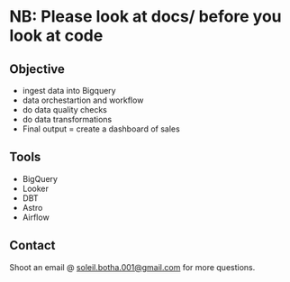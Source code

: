 # NB: Please look at docs/ before you look at code 

## Objective 
- ingest data into Bigquery
- data orchestartion and workflow 
- do data quality checks
- do data transformations
- Final output = create a dashboard of sales

## Tools
- BigQuery
- Looker
- DBT
- Astro
- Airflow

## Contact 
Shoot an email @ soleil.botha.001@gmail.com for more questions. 
